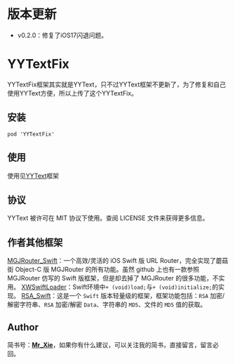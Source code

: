 # 版本更新
- v0.2.0：修复了iOS17闪退问题。

# YYTextFix

YYTextFix框架其实就是YYText，只不过YYText框架不更新了，为了修复和自己使用YYText方便，所以上传了这个YYTextFix。


## 安装

```
pod 'YYTextFix'
```

## 使用

使用见[YYText](https://github.com/ibireme/YYText)框架


## 协议

YYText 被许可在 MIT 协议下使用。查阅 LICENSE 文件来获得更多信息。

## 作者其他框架

[MGJRouter_Swift](https://github.com/821385843/MGJRouter_Swift)：一个高效/灵活的 iOS Swift 版 URL Router，完全实现了蘑菇街 Object-C 版 MGJRouter 的所有功能。虽然 github 上也有一款参照 MGJRouter 仿写的 Swift 版框架，但是却去掉了 MGJRouter 的很多功能，不实用。
[XWSwiftLoader](https://github.com/821385843/XWSwiftLoader)：Swift环境中`+ (void)load;`与`+ (void)initialize;`的实现。
[RSA_Swift](https://github.com/821385843/RSA_Swift)：这是一个 `Swift` 版本轻量级的框架，框架功能包括：`RSA` 加密/解密字符串、`RSA` 加密/解密 `Data`、字符串的 `MD5`、文件的 `MD5` 值的获取。

## Author

简书号：[__Mr_Xie__](https://www.jianshu.com/u/01fbf85c32f9)，如果你有什么建议，可以关注我的简书，直接留言，留言必回。
